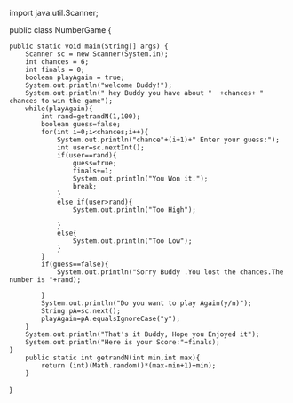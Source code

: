 import java.util.Scanner;

public class NumberGame {

    public static void main(String[] args) {
        Scanner sc = new Scanner(System.in);
        int chances = 6;
        int finals = 0;
        boolean playAgain = true;
        System.out.println("welcome Buddy!");
        System.out.println(" hey Buddy you have about "  +chances+ " chances to win the game");
        while(playAgain){
            int rand=getrandN(1,100);
            boolean guess=false;
            for(int i=0;i<chances;i++){
                System.out.println("chance"+(i+1)+" Enter your guess:");
                int user=sc.nextInt();
                if(user==rand){
                    guess=true;
                    finals+=1;
                    System.out.println("You Won it.");
                    break;
                }
                else if(user>rand){
                    System.out.println("Too High");

                }
                else{
                    System.out.println("Too Low");
                }
            }
            if(guess==false){
                System.out.println("Sorry Buddy .You lost the chances.The number is "+rand);

            }
            System.out.println("Do you want to play Again(y/n)");
            String pA=sc.next();
            playAgain=pA.equalsIgnoreCase("y");
        }
        System.out.println("That's it Buddy, Hope you Enjoyed it");
        System.out.println("Here is your Score:"+finals);
    }
        public static int getrandN(int min,int max){
            return (int)(Math.random()*(max-min+1)+min);
        }


}

